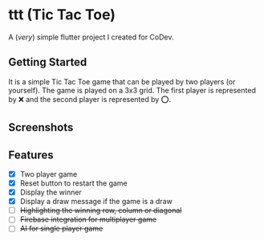 # ttt (Tic Tac Toe)

A (_very_) simple flutter project I created for CoDev.

## Getting Started

It is a simple Tic Tac Toe game that can be played by two players (or yourself). The game is played on a 3x3 grid. The first player is represented by ❌ and the second player is represented by ⭕️.

## Screenshots

## Features

- [X] Two player game
- [X] Reset button to restart the game
- [X] Display the winner
- [X] Display a draw message if the game is a draw
- [ ] ~~Highlighting the winning row, column or diagonal~~
- [ ] ~~Firebase integration for multiplayer game~~
- [ ] ~~AI for single player game~~
